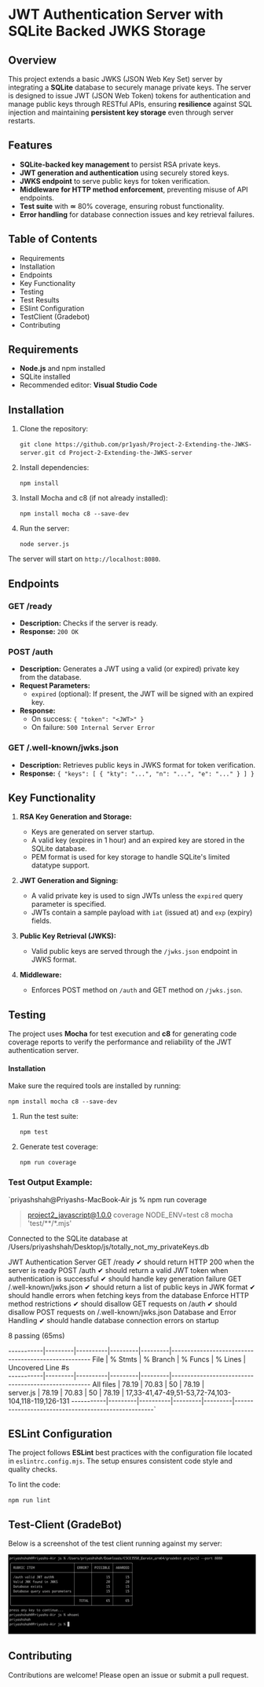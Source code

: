 # JWT Authentication Server with SQLite Backed JWKS Storage

## Overview

This project extends a basic JWKS (JSON Web Key Set) server by integrating a **SQLite** database to securely manage private keys. The server is designed to issue JWT (JSON Web Token) tokens for authentication and manage public keys through RESTful APIs, ensuring **resilience** against SQL injection and maintaining **persistent key storage** even through server restarts.

## Features

-   **SQLite-backed key management** to persist RSA private keys.
-   **JWT generation and authentication** using securely stored keys.
-   **JWKS endpoint** to serve public keys for token verification.
-   **Middleware for HTTP method enforcement**, preventing misuse of API endpoints.
-   **Test suite** with **≃** 80% coverage, ensuring robust functionality.
-   **Error handling** for database connection issues and key retrieval failures.

## Table of Contents

- Requirements
- Installation
- Endpoints
- Key Functionality
- Testing
- Test Results
- ESlint Configuration
- TestClient (Gradebot)
-  Contributing


## Requirements

-   **Node.js** and npm installed
-   SQLite installed
-   Recommended editor: **Visual Studio Code**

## Installation

1.  Clone the repository:
    

    `git clone https://github.com/pr1yash/Project-2-Extending-the-JWKS-server.git
cd Project-2-Extending-the-JWKS-server` 
    
2.  Install dependencies:
    
    
    `npm install` 
3. Install Mocha and c8 (if not already installed):
	
	`npm install mocha c8 --save-dev`  
4.  Run the server:
    
   
    `node server.js` 
    

The server will start on `http://localhost:8080`.

## Endpoints

### **GET /ready**

-   **Description:** Checks if the server is ready.
-   **Response:** `200 OK`

### **POST /auth**

-   **Description:** Generates a JWT using a valid (or expired) private key from the database.
-   **Request Parameters:**
    -   `expired` (optional): If present, the JWT will be signed with an expired key.
-   **Response:**
    -   On success: `{ "token": "<JWT>" }`
    -   On failure: `500 Internal Server Error`

### **GET /.well-known/jwks.json**

-   **Description:** Retrieves public keys in JWKS format for token verification.
-   **Response:** `{ "keys": [ { "kty": "...", "n": "...", "e": "..." } ] }`

## Key Functionality

1.  **RSA Key Generation and Storage:**
    
    -   Keys are generated on server startup.
    -   A valid key (expires in 1 hour) and an expired key are stored in the SQLite database.
    -   PEM format is used for key storage to handle SQLite's limited datatype support.
2.  **JWT Generation and Signing:**
    
    -   A valid private key is used to sign JWTs unless the `expired` query parameter is specified.
    -   JWTs contain a sample payload with `iat` (issued at) and `exp` (expiry) fields.
3.  **Public Key Retrieval (JWKS):**
    
    -   Valid public keys are served through the `/jwks.json` endpoint in JWKS format.
4.  **Middleware:**
    
    -   Enforces POST method on `/auth` and GET method on `/jwks.json`.

## Testing
The project uses **Mocha** for test execution and **c8** for generating code coverage reports to verify the performance and reliability of the JWT authentication server.

#### Installation

Make sure the required tools are installed by running:


`npm install mocha c8 --save-dev`

1.  Run the test suite:
    
    `npm test` 
    
2.  Generate test coverage:

    `npm run coverage` 
    

### Test Output Example:

`priyashshah@Priyashs-MacBook-Air js % npm run coverage


> project2_javascript@1.0.0 coverage
> NODE_ENV=test c8 mocha 'test/**/*.mjs'

Connected to the SQLite database at /Users/priyashshah/Desktop/js/totally_not_my_privateKeys.db


  JWT Authentication Server
    GET /ready
      ✔ should return HTTP 200 when the server is ready
    POST /auth
      ✔ should return a valid JWT token when authentication is successful
      ✔ should handle key generation failure
    GET /.well-known/jwks.json
      ✔ should return a list of public keys in JWK format
      ✔ should handle errors when fetching keys from the database
    Enforce HTTP method restrictions
      ✔ should disallow GET requests on /auth
      ✔ should disallow POST requests on /.well-known/jwks.json
    Database and Error Handling
      ✔ should handle database connection errors on startup


  8 passing (65ms)

-----------|---------|----------|---------|---------|----------------------------------------------------
File       | % Stmts | % Branch | % Funcs | % Lines | Uncovered Line #s                                  
-----------|---------|----------|---------|---------|----------------------------------------------------
All files  |   78.19 |    70.83 |      50 |   78.19 |                                                    
 server.js |   78.19 |    70.83 |      50 |   78.19 | 17,33-41,47-49,51-53,72-74,103-104,118-119,126-131 
-----------|---------|----------|---------|---------|----------------------------------------------------`
## ESLint Configuration

The project follows **ESLint** best practices with the configuration file located in `eslintrc.config.mjs`. The setup ensures consistent code style and quality checks.

To lint the code:

`npm run lint` 

## Test-Client (GradeBot)

Below is a screenshot of the test client running against my server: 

![GradeBot](Assets/testclient.png)



## Contributing
Contributions are welcome! Please open an issue or submit a pull request.

